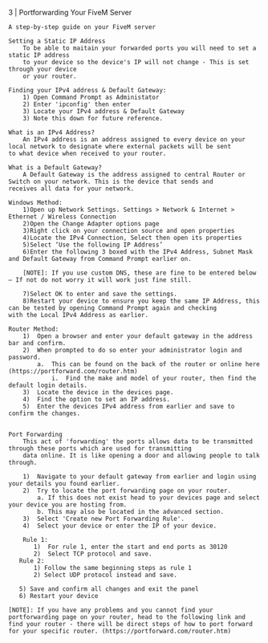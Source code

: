 3 | Portforwarding Your FiveM Server

    A step-by-step guide on your FiveM server
    
    Setting a Static IP Address
        To be able to maitain your forwarded ports you will need to set a static IP address
        to your device so the device's IP will not change - This is set through your device 
        or your router.
    
    Finding your IPv4 address & Default Gateway:
        1) Open Command Prompt as Administator
        2) Enter 'ipconfig' then enter
        3) Locate your IPv4 address & Default Gateway
        3) Note this down for future reference. 
      
    What is an IPv4 Address?
        An IPv4 address is an address assigned to every device on your local network to designate where external packets will be sent         to what device when received to your router. 

    What is a Default Gateway?
        A Default Gateway is the address assigned to central Router or Switch on your network. This is the device that sends and                receives all data for your network.
    
    Windows Method:
        1)Open up Network Settings. Settings > Network & Internet > Ethernet / Wireless Connection
        2)Open the Change Adapter options page
        3)Right click on your connection source and open properties
        4)Locate the IPv4 Connection, Select then open its properties
        5)Select ‘Use the following IP Address’
        6)Enter the following 3 boxed with the IPv4 Address, Subnet Mask and Default Gateway from Command Prompt earlier on.        
        
        [NOTE]: If you use custom DNS, these are fine to be entered below – If not do not worry it will work just fine still.
          
        7)Select OK to enter and save the settings. 
        8)Restart your device to ensure you keep the same IP Address, this can be tested by opening Command Prompt again and checking           with the Local IPv4 Address as earlier.
        
    Router Method:
        1)	Open a browser and enter your default gateway in the address bar and confirm.
        2)	When prompted to do so enter your administrator login and password.
            a.	This can be found on the back of the router or online here (https://portforward.com/router.htm)
                i.	Find the make and model of your router, then find the default login details.
        3)	Locate the device in the devices page.
        4)  Find the option to set an IP address.
        5)  Enter the devices IPv4 address from earlier and save to confirm the changes.


    Port Forwarding
        This act of 'forwarding' the ports allows data to be transmitted through these ports which are used for transmitting
        data online. It is like opening a door and allowing people to talk through.
        
        1)  Navigate to your default gateway from earlier and login using your details you found earlier.
        2)  Try to locate the port forwarding page on your router.
            a. If this does not exist head to your devices page and select your device you are hosting from.
            b. This may also be located in the advanced section.
        3)  Select 'Create new Port Forwarding Rule'.
        4)  Select your device or enter the IP of your device.
        
        Rule 1:
           1)  For rule 1, enter the start and end ports as 30120
           2)  Select TCP protocol and save.
       Rule 2:
           1) Follow the same beginning steps as rule 1
           2) Select UDP protocol instead and save.
           
       5) Save and confirm all changes and exit the panel
       6) Restart your device
       
    [NOTE]: If you have any problems and you cannot find your portforwarding page on your router, head to the following link and find your router - there will be direct steps of how to port forward for your specific router. (https://portforward.com/router.htm)
